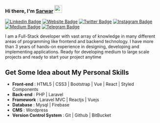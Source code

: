 ### Hi there, I'm <a href="http://sarwarsunjid.epizy.com/" target="_blank">Sarwar</a> <img src="https://media.giphy.com/media/hvRJCLFzcasrR4ia7z/giphy.gif" width="25px">
[![Linkedin Badge](https://img.shields.io/badge/-LinkedIn-0e76a8?style=flat-square&logo=Linkedin&logoColor=white)](https://www.linkedin.com/in/sarwar-sunjid/)
[![Website Badge](https://img.shields.io/badge/Website-3b5998?style=flat-square&logo=google-chrome&logoColor=white)](http://sarwarsunjid.epizy.com/)
[![Twitter Badge](https://img.shields.io/badge/-Twitter-00acee?style=flat-square&logo=Twitter&logoColor=white)](https://twitter.com/sarwar_sunjid)
[![Instagram Badge](https://img.shields.io/badge/-Instagram-e4405f?style=flat-square&logo=Instagram&logoColor=white)](https://www.instagram.com/splitz_sunjid/)
[![Medium Badge](https://img.shields.io/badge/medium-%2312100E.svg?&style=for-square&logo=medium&logoColor=white)](https://medium.com/@sarwarsunjid)
[![Telegram Badge](https://img.shields.io/badge/Stackoverflow-e0e0e0?style=for-the-badge&logo=stackoverflow&logoColor=ec7c23)](https://stackoverflow.com/users/7094919/sunjid)

I am a Full-Stack developer with vast array of knowledge in many different areas of programming like frontend and backend technology. I have more than 3 years of hands-on experience in designing, developing and implementing applications. Ready for developing medium to large scale projects and ready to start your project anytime



## Get Some Idea about My Personal Skills

- <b>Front-end</b> : HTML5 | CSS3 | Bootstrap | Vue | React | Styled Components  
- <b>Back-end</b> : PHP | Laravel 
- <b>Framework</b> : Laravel MVC | Reactjs | Vuejs 
- <b>Database</b> : Mysql | Firebase 
- <b>CMS</b> : Wordpress 
- <b>Version Control System </b> :  Git | Github | BitBucket
